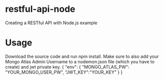 # restful-api-node
Creating a RESTful API with Node.js example

# Usage
Download the source code and run npm install.
Make sure to also add your Mongo Atlas Admin Username to a nodemon.json file (which you have to create) and jwt private key.
{
    "env": {
        "MONGO_ATLAS_PW": "YOUR_MONGO_USER_PW",
        "JWT_KEY":"YOUR_KEY"
    }
}
